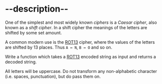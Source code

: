 
# --description--

One of the simplest and most widely known <dfn>ciphers</dfn> is a <dfn>Caesar cipher</dfn>, also known as a <dfn>shift cipher</dfn>. In a shift cipher the meanings of the letters are shifted by some set amount.

A common modern use is the <a href="https://www.freecodecamp.org/news/how-to-code-the-caesar-cipher-an-introduction-to-basic-encryption-3bf77b4e19f7/" target="_blank" rel="noopener noreferrer nofollow">ROT13</a> cipher, where the values of the letters are shifted by 13 places. Thus `A ↔ N`, `B ↔ O` and so on.

Write a function which takes a <a href="https://www.freecodecamp.org/news/how-to-code-the-caesar-cipher-an-introduction-to-basic-encryption-3bf77b4e19f7/" target="_blank" rel="noopener noreferrer nofollow">ROT13</a> encoded string as input and returns a decoded string.

All letters will be uppercase. Do not transform any non-alphabetic character (i.e. spaces, punctuation), but do pass them on.
